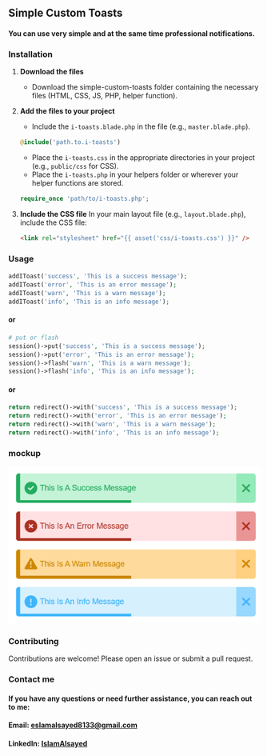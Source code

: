 ## Simple Custom Toasts

#### You can use very simple and at the same time professional notifications.

### Installation

1. **Download the files**

   - Download the simple-custom-toasts folder containing the necessary files (HTML, CSS, JS, PHP, helper function).

2. **Add the files to your project**

   - Include the `i-toasts.blade.php` in the file (e.g., `master.blade.php`).

   ```php
   @include('path.to.i-toasts')
   ```

   - Place the `i-toasts.css` in the appropriate directories in your project (e.g., `public/css` for CSS).
   - Place the `i-toasts.php` in your helpers folder or wherever your helper functions are stored.

   ```php
   require_once 'path/to/i-toasts.php';
   ```

3. **Include the CSS file**
   In your main layout file (e.g., `layout.blade.php`), include the CSS file:
   ```html
   <link rel="stylesheet" href="{{ asset('css/i-toasts.css') }}" />
   ```

### Usage

```php
addIToast('success', 'This is a success message');
addIToast('error', 'This is an error message');
addIToast('warn', 'This is a warn message');
addIToast('info', 'This is an info message');
```

#### or

```php
# put or flash
session()->put('success', 'This is a success message');
session()->put('error', 'This is an error message');
session()->flash('warn', 'This is a warn message');
session()->flash('info', 'This is an info message');
```

#### or

```php
return redirect()->with('success', 'This is a success message');
return redirect()->with('error', 'This is an error message');
return redirect()->with('warn', 'This is a warn message');
return redirect()->with('info', 'This is an info message');
```

### mockup

![Mockup](./mockup.png)

### Contributing

Contributions are welcome! Please open an issue or submit a pull request.

### Contact me

#### If you have any questions or need further assistance, you can reach out to me:

#### Email: [eslamalsayed8133@gmail.com](mailto:eslamalsayed8133@gmail.com)

#### LinkedIn: [IslamAlsayed](https://www.linkedin.com/in/islam-alsayed7)
